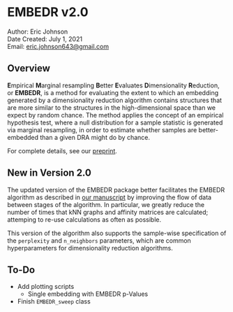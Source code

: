 # EMBEDR v2.0

Author: Eric Johnson \
Date Created: July 1, 2021 \
Email: eric.johnson643@gmail.com

## Overview

**E**mpirical **M**arginal resampling **B**etter **E**valuates
**D**imensionality **R**eduction, or **EMBEDR**, is a method for evaluating the
extent to which an embedding generated by a dimensionality reduction algorithm
contains structures that are more similar to the structures in the
high-dimensional space than we expect by random chance.  The method applies the
concept of an empirical hypothesis test, where a null distribution for a sample
statistic is generated via marginal resampling, in order to estimate whether
samples are better-embedded than a given DRA might do by chance.

For complete details, see our
[preprint](https://www.biorxiv.org/content/10.1101/2020.11.18.389031v2). 

## New in Version 2.0

The updated version of the EMBEDR package better facilitates the EMBEDR 
algorithm as described in 
[our manuscript](https://www.biorxiv.org/content/10.1101/2020.11.18.389031v2) 
by improving the flow of data between stages of the algorithm. In particular, 
we greatly reduce the number of times that kNN graphs and affinity matrices 
are calculated; attemping to re-use calculations as often as possible.

This version of the algorithm also supports the sample-wise specification of
the `perplexity` and `n_neighbors` parameters, which are common hyperparameters
for dimensionality reduction algorithms.

## To-Do

- Add plotting scripts
    - Single embedding with EMBEDR p-Values
- Finish `EMBEDR_sweep` class


